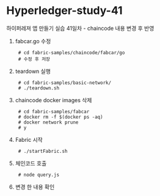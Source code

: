 # Hyperledger-study-41

하이퍼레져 앱 만들기 실습 41일차 - chaincode 내용 변경 후 반영

1. fabcar.go 수정

        # cd fabric-samples/chaincode/fabcar/go
        # 수정 후 저장

2. teardown 실행

        # cd fabric-samples/basic-network/
        # ./teardown.sh

3. chaincode docker images 삭제

        # cd fabric-samples/fabcar
        # docker rm -f $(docker ps -aq)
        # docker network prune
        # y

4. Fabric 시작

        # ./startFabric.sh

5. 체인코드 호출

        # node query.js

6. 변경 한 내용 확인
